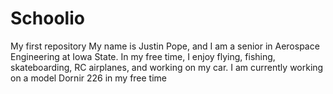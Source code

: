 # Schoolio
My first repository
My name is Justin Pope, and I am a senior in Aerospace Engineering at Iowa State. In my free time, I enjoy flying, fishing, skateboarding, RC airplanes, and working on my car.
I am currently working on a model Dornir 226 in my free time
